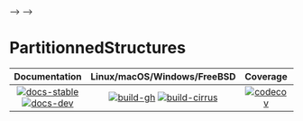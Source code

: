 <!-- Linux/macOS/Windows: ![CI](https://github.com/JuliaSmoothOptimizers/QuadraticModels.jl/workflows/CI/badge.svg?branch=main)
FreeBSD: [![Build Status](https://api.cirrus-ci.com/github/JuliaSmoothOptimizers/QuadraticModels.jl.svg)](https://cirrus-ci.com/github/JuliaSmoothOptimizers/QuadraticModels.jl)
[![codecov.io](http://codecov.io/github/JuliaSmoothOptimizers/QuadraticModels.jl/coverage.svg?branch=main)](http://codecov.io/github/JuliaSmoothOptimizers/QuadraticModels.jl?branch=main)
[![Documentation/stable](https://img.shields.io/badge/docs-stable-blue.svg)](https://JuliaSmoothOptimizers.github.io/QuadraticModels.jl/stable)
[![Documentation/dev](https://img.shields.io/badge/docs-dev-blue.svg)](https://JuliaSmoothOptimizers.github.io/QuadraticModels.jl/dev) -->

<!-- [![Build Status](https://api.cirrus-ci.com/github/paraynaud/PartitionnedStructures.jl.svg)](https://cirrus-ci.com/github/paraynaud/PartitionnedStructures.jl) -->
<!--  -->
<!-- <!-- [![Build Status](https://app.travis-ci.com/paraynaud/PartitionnedStructures.jl.svg?branch=main)](https://app.travis-ci.com/paraynaud/PartitionnedStructures. --> -->
<!-- jl)	 -->
<!--  -->
<!-- <!-- [![Coverage Status](https://coveralls.io/repos/github/paraynaud/PartitionnedStructures.jl/badge.svg?branch=main)](https://coveralls.io/github/paraynaud/PartitionnedStructures.jl?branch=main) --> -->
<!--  -->
<!-- [![Documentation/stable](https://img.shields.io/badge/docs-stable-blue.svg)](https://paraynaud.github.io/PartitionnedStructures.jl/ -->
<!-- stable) -->
<!--  -->
<!-- [![Documentation/dev](https://img.shields.io/badge/docs-dev-blue.svg)](https://paraynaud.github.io/PartitionnedStructures.jl/ -->
<!-- stable) -->

# PartitionnedStructures

| **Documentation** | **Linux/macOS/Windows/FreeBSD** | **Coverage** | **DOI** |
|:-----------------:|:-------------------------------:|:------------:|:-------:|
| [![docs-stable][docs-stable-img]][docs-stable-url] [![docs-dev][docs-dev-img]][docs-dev-url] | [![build-gh][build-gh-img]][build-gh-url] [![build-cirrus][build-cirrus-img]][build-cirrus-url] | [![codecov][codecov-img]][codecov-url] | [![doi][doi-img]][doi-url] |

[docs-stable-img]: https://img.shields.io/badge/docs-stable-blue.svg
[docs-stable-url]: https://paraynaud.github.io/PartitionnedStructures.jl/stable
[docs-dev-img]: https://img.shields.io/badge/docs-dev-purple.svg
[docs-dev-url]: https://paraynaud.github.io/PartitionnedStructures.jl/dev
[build-gh-img]: https://github.com/paraynaud/PartitionnedStructures.jl/workflows/CI/badge.svg?branch=main
[build-gh-url]: https://github.com/paraynaud/PartitionnedStructures.jl/actions
[build-cirrus-img]: https://img.shields.io/cirrus/github/paraynaud/PartitionnedStructures.jl?logo=Cirrus%20CI
[build-cirrus-url]: https://cirrus-ci.com/github/paraynaud/PartitionnedStructures.jl
[codecov-img]: https://codecov.io/gh/paraynaud/PartitionnedStructures.jl/branch/main/graph/badge.svg
[codecov-url]: https://app.codecov.io/gh/paraynaud/PartitionnedStructures.jl
[doi-img]: https://img.shields.io/badge/DOI-10.5281%2Fzenodo.822073-blue.svg
[doi-url]: https://doi.org/10.5281/zenodo.822073


